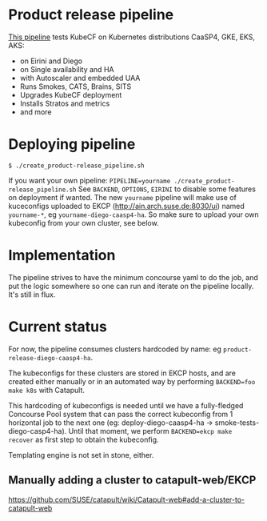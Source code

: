 # Product release pipeline

[This pipeline](https://concourse.suse.dev/teams/main/pipelines/product-release)
tests KubeCF on Kubernetes distributions CaaSP4, GKE, EKS, AKS:
* on Eirini and Diego
* on Single availability and HA
* with Autoscaler and embedded UAA
* Runs Smokes, CATS, Brains, SITS
* Upgrades KubeCF deployment
* Installs Stratos and metrics
* and more

# Deploying pipeline

    $ ./create_product-release_pipeline.sh

If you want your own pipeline: `PIPELINE=yourname ./create_product-release_pipeline.sh`
See `BACKEND`, `OPTIONS`, `EIRINI` to disable some features on deployment if wanted.
The new `yourname` pipeline will make use of kuceconfigs uploaded to EKCP
(http://ain.arch.suse.de:8030/ui) named  `yourname-*`, eg `yourname-diego-caasp4-ha`.
So make sure to upload your own kubeconfig from your own cluster, see below.

# Implementation

The pipeline strives to have the minimum concourse yaml to do the job, and put
the logic somewhere so one can run and iterate on the pipeline locally.
It's still in flux.

# Current status

For now, the pipeline consumes clusters hardcoded by name: eg
`product-release-diego-caasp4-ha`.

The kubeconfigs for these clusters are stored in EKCP hosts, and are created
either manually or in an automated way by performing `BACKEND=foo make k8s` with
Catapult.

This hardcoding of kubeconfigs is needed until we have a fully-fledged Concourse
Pool system that can pass the correct kubeconfig from 1 horizontal job to the
next one (eg: deploy-diego-caasp4-ha -> smoke-tests-diego-casp4-ha). Until that
moment, we perform `BACKEND=ekcp make recover` as first step to obtain the kubeconfig.

Templating engine is not set in stone, either.

## Manually adding a cluster to catapult-web/EKCP
https://github.com/SUSE/catapult/wiki/Catapult-web#add-a-cluster-to-catapult-web
